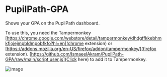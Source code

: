 # PupilPath-GPA
Shows your GPA on the PupilPath dashboard.

To use this, you need the Tampermonkey [https://chrome.google.com/webstore/detail/tampermonkey/dhdgffkkebhmkfjojejmpbldmpobfkfo?hl=en](chrome extension) or [https://addons.mozilla.org/en-US/firefox/addon/tampermonkey/](firefox extension).
[https://github.com/IsmaeelAkram/PupilPath-GPA/raw/main/script.user.js](Click here) to add it to Tampermonkey.

![image](https://user-images.githubusercontent.com/19865145/116644750-378f3580-a942-11eb-9d55-7cd68b370011.png)
